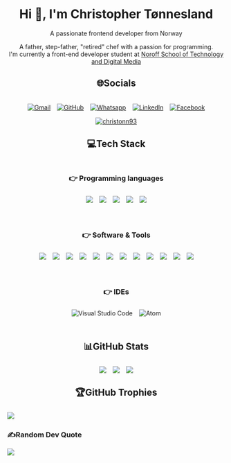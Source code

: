 <div style="margin-bottom: 25px;">
    <h1 align="center">Hi 👋, I'm Christopher Tønnesland</h1>
    <div align="center">
        <p>A passionate frontend developer from Norway</p>
        <p align="center">A  father, step-father, "retired" chef with a passion for programming.</br> I'm currently a front-end developer student at <a href="https://www.noroff.no">Noroff School of Technology and Digital Media</a></p>
    </div>
</div>

<div style="margin-bottom: 25px;">
<h2 align="center">🌐Socials</h2>
</br>
    <div style="display: flex; gap: 15px; justify-content: center; flex-wrap: wrap;">
<a href="mailto:christopher.tonnesland@gmail.com"><img img src="https://img.shields.io/badge/gmail-%23EA4335.svg?style=plastic&logo=gmail&logoColor=white" alt="Gmail"/></a>
<a href="https://github.com/christonn"><img src="https://img.shields.io/badge/github-%23181717.svg?style=plastic&logo=github&logoColor=white" alt="GitHub"/></a>
<a href="https://wa.me/+4745481637"><img src="https://img.shields.io/badge/whatsapp-%2325D366.svg?style=plastic&logo=whatsapp&logoColor=white" alt="Whatsapp"/></a>
<a href="https://linkedin.com/in/christopher tønnesland"><img src="https://img.shields.io/badge/linkedin-%230A66C2.svg?style=plastic&logo=linkedin&logoColor=white" alt="LinkedIn"/></a>
<a href="https://www.facebook.com/7oSkaaa"><img src="https://img.shields.io/badge/facebook-%231877F2.svg?style=plastic&logo=facebook&logoColor=white" alt="Facebook"/></a>
<a href="https://codepen.io/christonn93" target="blank"><img src="https://img.shields.io/badge/Codepen-000000?style=plastic&logo=codepen&logoColor=white" alt="christonn93"/></a>
</div>
</div>

<div style="margin-bottom: 25px;">
<h2 align="center" style="margin-bottom: 25px;"> 💻Tech Stack</h2>
<div style="display: flex; gap: 15px; justify-content: center; flex-wrap: wrap;">

<div  align="center" style="margin-bottom: 25px;">
<h3  align="center" style="margin-bottom: 25px;">👉 Programming languages</h3>
<div style="display: flex; gap: 15px; justify-content: center; flex-wrap: wrap;">

<img src="https://img.shields.io/badge/css3-%231572B6.svg?style=plastic&logo=css3&logoColor=white" />
<img src="https://img.shields.io/badge/javascript-%23323330.svg?style=plastic&logo=javascript&logoColor=%23F7DF1E" />
<img src="https://img.shields.io/badge/html5-%23E34F26.svg?style=plastic&logo=html5&logoColor=white" />
<img src="https://img.shields.io/badge/php-%23777BB4.svg?style=plastic&logo=php&logoColor=white" />
<img src="https://img.shields.io/badge/markdown-%23000000.svg?style=plastic&logo=markdown&logoColor=white" />
</div>
</div>

<div  align="center" style="margin-bottom: 25px;">
<h3  align="center" style="margin-bottom: 25px;">👉 Software & Tools</h3>
    <div style="display: flex; gap: 15px; justify-content: center; flex-wrap: wrap;">
<img src="https://img.shields.io/badge/netlify-%23000000.svg?style=plastic&logo=netlify&logoColor=#00C7B7" />
<img src="https://img.shields.io/badge/figma-%23F24E1E.svg?style=plastic&logo=figma&logoColor=white" />
<img src="https://img.shields.io/badge/Adobe%20XD-470137?style=plastic&logo=Adobe%20XD&logoColor=#FF61F6" />
<img src="https://img.shields.io/badge/postgres-%23316192.svg?style=plastic&logo=postgresql&logoColor=white" />
<img src="https://img.shields.io/badge/Notion-%23000000.svg?style=plastic&logo=notion&logoColor=white" />
<img src="https://img.shields.io/badge/Postman-FF6C37?style=plastic&logo=postman&logoColor=white" />
<img src="https://img.shields.io/badge/Trello-%23026AA7.svg?style=plastic&logo=Trello&logoColor=white" />
<img src="https://img.shields.io/badge/express.js-%23404d59.svg?style=plastic&logo=express&logoColor=%2361DAFB" />
<img src="https://img.shields.io/badge/node.js-6DA55F?style=plastic&logo=node.js&logoColor=white" />
<img src="https://img.shields.io/badge/NPM-%23000000.svg?style=plastic&logo=npm&logoColor=white" />
<img src="https://img.shields.io/badge/sqlite-%2307405e.svg?style=plastic&logo=sqlite&logoColor=white" />
<img src="https://img.shields.io/badge/mysql-%2300f.svg?style=plastic&logo=mysql&logoColor=white" />
</div>
</div>

<div  align="center" style="margin-bottom: 25px;">
<h3  align="center" style="margin-bottom: 25px;">👉 IDEs</h3>
    <div style="display: flex; gap: 15px; justify-content: center; flex-wrap: wrap;">
<img alt="Visual Studio Code" src="https://img.shields.io/badge/Visual%20Studio%20Code-0078d7.svg?style=plastic&logo=visual-studio-code&logoColor=white">
<img alt="Atom" src="https://img.shields.io/badge/atom-%2366595C.svg?&style=plastic&logo=atom&logoColor=white" />

</div>
</div>

</div>

</div>

<div style="margin-bottom: 25px;">

<h2 align="center" style="margin-bottom: 25px;"> 📊GitHub Stats </h2>
 <div style="display: flex; gap: 15px; justify-content: center; flex-wrap: wrap;">
<img src="https://github-readme-stats.vercel.app/api?username=Christonn93&theme=monokai&hide_border=true&include_all_commits=false&count_private=false"/>
<img src="https://github-readme-streak-stats.herokuapp.com/?user=Christonn93&theme=monokai&hide_border=true">
<img src="https://github-readme-stats.vercel.app/api/top-langs/?username=Christonn93&theme=monokai&hide_border=true&include_all_commits=false&count_private=false&layout=compact">
</div>
</div>

<div style="margin-bottom: 25px;">

<h2 align="center" style="margin-bottom: 25px;">  🏆GitHub Trophies</h2>
<img src="https://github-profile-trophy.vercel.app/?username=Christonn93&theme=monokai&no-frame=true&no-bg=true&margin-w=4">

</div>

<div style="margin-bottom: 25px;">

### ✍️Random Dev Quote
![](https://quotes-github-readme.vercel.app/api?type=horizontal&theme=dark)

</div>
